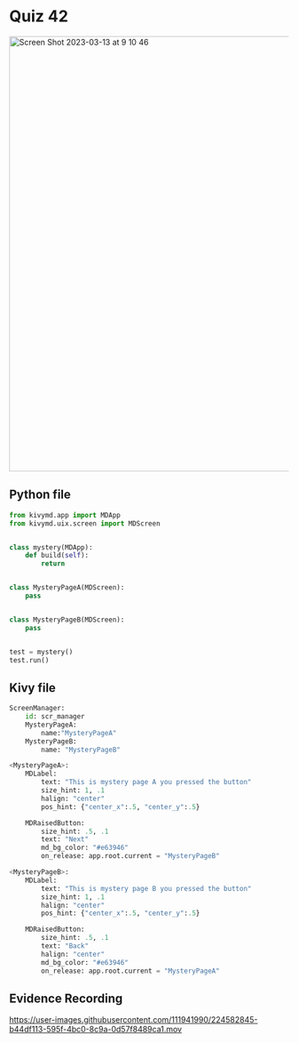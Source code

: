 # Quiz 42
<img width="783" alt="Screen Shot 2023-03-13 at 9 10 46" src="https://user-images.githubusercontent.com/111941990/224582735-01ece24e-12f8-4cc3-a815-6e664b436d3e.png">

## Python file
```.py
from kivymd.app import MDApp
from kivymd.uix.screen import MDScreen


class mystery(MDApp):
    def build(self):
        return


class MysteryPageA(MDScreen):
    pass


class MysteryPageB(MDScreen):
    pass


test = mystery()
test.run()
```

## Kivy file

```.py
ScreenManager:
    id: scr_manager
    MysteryPageA:
        name:"MysteryPageA"
    MysteryPageB:
        name: "MysteryPageB"

<MysteryPageA>:
    MDLabel:
        text: "This is mystery page A you pressed the button"
        size_hint: 1, .1
        halign: "center"
        pos_hint: {"center_x":.5, "center_y":.5}

    MDRaisedButton:
        size_hint: .5, .1
        text: "Next"
        md_bg_color: "#e63946"
        on_release: app.root.current = "MysteryPageB"

<MysteryPageB>:
    MDLabel:
        text: "This is mystery page B you pressed the button"
        size_hint: 1, .1
        halign: "center"
        pos_hint: {"center_x":.5, "center_y":.5}

    MDRaisedButton:
        size_hint: .5, .1
        text: "Back"
        halign: "center"
        md_bg_color: "#e63946"
        on_release: app.root.current = "MysteryPageA"
```

## Evidence Recording
https://user-images.githubusercontent.com/111941990/224582845-b44df113-595f-4bc0-8c9a-0d57f8489ca1.mov


